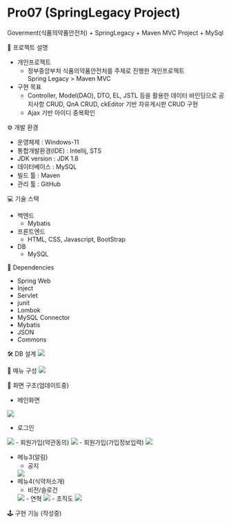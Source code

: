# Pro07 (SpringLegacy Project)
Goverment(식품의약품안전처) + SpringLegacy + Maven MVC Project + MySql

📢 프로젝트 설명
- 개인프로젝트<br>
  - 정부중앙부처 식품의약품안전처를 주제로 진행한 개인프로젝트 <br>
  Spring Legacy > Maven MVC<br>
- 구현 목표<br>
  - Controller, Model(DAO), DTO, EL, JSTL 등을 활용한 데이터 바인딩으로
  공지사항 CRUD, QnA CRUD, ckEditor 기반 자유게시판 CRUD 구현
  - Ajax 기반 아이디 중복확인

⚙ 개발 환경
- 운영체제 : Windows-11
- 통합개발환경(IDE) : Intellij, STS
- JDK version : JDK 1.8
- 데이터베이스 : MySQL
- 빌드 툴 : Maven
- 관리 툴 : GitHub

💻 기술 스택
- 백엔드
  - Mybatis
- 프론트엔드<br>
  - HTML, CSS, Javascript, BootStrap 
- DB<br>
  - MySQL

🔌 Dependencies
- Spring Web
- Inject
- Servlet
- junit
- Lombok
- MySQL Connector
- Mybatis
- JSON
- Commons

🛠 DB 설계
<img src="./readmeImg/erd.png">

📜 메뉴 구성
<img src="./readmeImg/menu.png">

🎥 화면 구조(업데이트중)
- 메인화면
<img src="./readmeImg/main.png">

- 로그인
<img src="./readmeImg/login.png">
- 회원가입(약관동의)
<img src="./readmeImg/agree.png">
- 회원가입(가입정보입력)
<img src="./readmeImg/usersInsert.png">

- 메뉴3(알림)
  - 공지
  <img src="./readmeImg/noticeList.png">
- 메뉴4(식약처소개)
  - 비전/슬로건
  <img src="./readmeImg/vision.png">
  - 연혁
  <img src="./readmeImg/history.png">
  - 조직도
  <img src="./readmeImg/organi.png">
 
🕹 구현 기능 (작성중)
